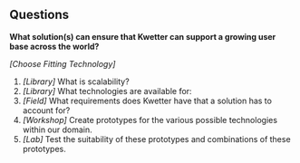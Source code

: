## Questions

**What solution(s) can ensure that Kwetter can support a growing user base across the world?**

*\[Choose Fitting Technology]*

1. *\[Library]* What is scalability?
2. *\[Library]* What technologies are available for:
3. *\[Field]* What requirements does Kwetter have that a solution has to account for?
4. *\[Workshop]* Create prototypes for the various possible technologies within our domain.
5. *\[Lab]* Test the suitability of these prototypes and combinations of these prototypes.
